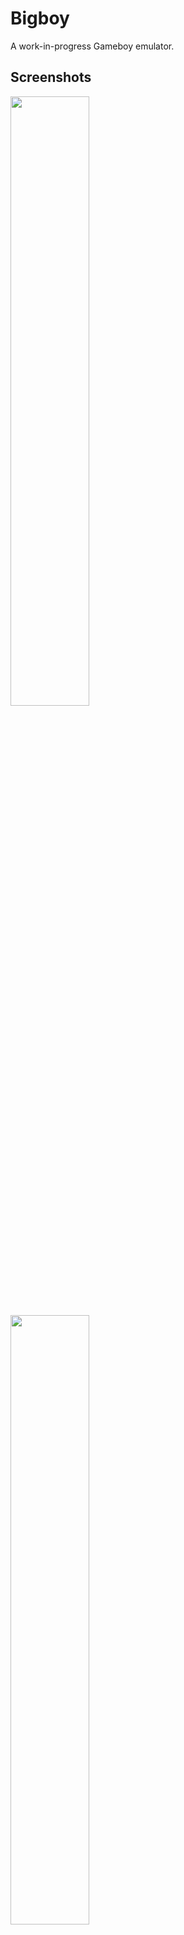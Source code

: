 # Bigboy
A work-in-progress Gameboy emulator.

## Screenshots
<img src="https://dandigit.com/assets/img/pokemon-1.png" width="50%" height="50%"/>
<img src="https://dandigit.com/assets/img/pokemon-2.png" width="50%" height="50%"/>
<img src="https://dandigit.com/assets/img/pokemon-3.png" width="50%" height="50%"/>
